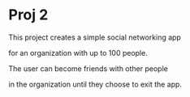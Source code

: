 # Proj 2

This project creates a simple social networking app 

for an organization with up to 100 people.  

The user can become friends with other people 

in the organization until they choose to exit the app.

